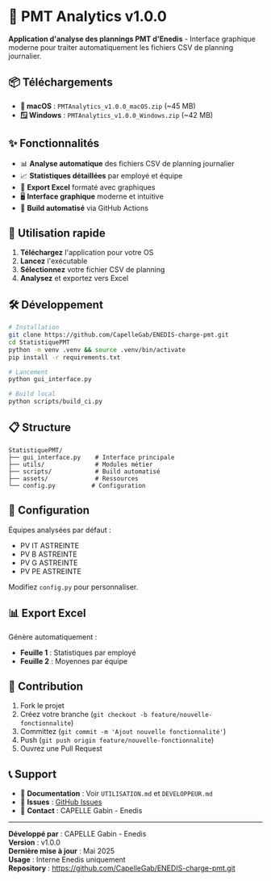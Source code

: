 # 🎉 PMT Analytics v1.0.0

**Application d'analyse des plannings PMT d'Enedis** - Interface graphique moderne pour traiter automatiquement les fichiers CSV de planning journalier.

## 📦 Téléchargements

- **🍎 macOS** : `PMTAnalytics_v1.0.0_macOS.zip` (~45 MB)
- **🪟 Windows** : `PMTAnalytics_v1.0.0_Windows.zip` (~42 MB)

## ✨ Fonctionnalités

- 📊 **Analyse automatique** des fichiers CSV de planning journalier
- 📈 **Statistiques détaillées** par employé et équipe
- 💾 **Export Excel** formaté avec graphiques
- 🖥️ **Interface graphique** moderne et intuitive
- 🚀 **Build automatisé** via GitHub Actions

## 🚀 Utilisation rapide

1. **Téléchargez** l'application pour votre OS
2. **Lancez** l'exécutable
3. **Sélectionnez** votre fichier CSV de planning
4. **Analysez** et exportez vers Excel

## 🛠️ Développement

```bash
# Installation
git clone https://github.com/CapelleGab/ENEDIS-charge-pmt.git
cd StatistiquePMT
python -m venv .venv && source .venv/bin/activate
pip install -r requirements.txt

# Lancement
python gui_interface.py

# Build local
python scripts/build_ci.py
```

## 📋 Structure

```
StatistiquePMT/
├── gui_interface.py    # Interface principale
├── utils/              # Modules métier
├── scripts/            # Build automatisé
├── assets/             # Ressources
└── config.py          # Configuration
```

## 🔧 Configuration

Équipes analysées par défaut :

- PV IT ASTREINTE
- PV B ASTREINTE
- PV G ASTREINTE
- PV PE ASTREINTE

Modifiez `config.py` pour personnaliser.

## 📊 Export Excel

Génère automatiquement :

- **Feuille 1** : Statistiques par employé
- **Feuille 2** : Moyennes par équipe

## 🤝 Contribution

1. Fork le projet
2. Créez votre branche (`git checkout -b feature/nouvelle-fonctionnalite`)
3. Committez (`git commit -m 'Ajout nouvelle fonctionnalité'`)
4. Push (`git push origin feature/nouvelle-fonctionnalite`)
5. Ouvrez une Pull Request

## 📞 Support

- 📖 **Documentation** : Voir `UTILISATION.md` et `DEVELOPPEUR.md`
- 🐛 **Issues** : [GitHub Issues](https://github.com/CapelleGab/ENEDIS-charge-pmt/issues)
- 📧 **Contact** : CAPELLE Gabin - Enedis

---

**Développé par** : CAPELLE Gabin - Enedis  
**Version** : v1.0.0  
**Dernière mise à jour** : Mai 2025  
**Usage** : Interne Enedis uniquement  
**Repository** : https://github.com/CapelleGab/ENEDIS-charge-pmt.git
